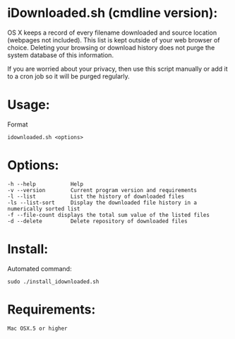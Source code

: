 iDownloaded.sh (cmdline version):
=====
OS X keeps a record of every filename downloaded and source location (webpages not included). This list is kept outside of your web browser of choice. Deleting your browsing or download history does not purge the system database of this information. 

If you are worried about your privacy, then use this script manually or add it to a cron job so it will be purged regularly.

Usage: 
=====
Format

    idownloaded.sh <options>

Options:
=====
    -h --help           Help
    -v --version        Current program version and requirements
    -l --list           List the history of downloaded files
    -ls --list-sort     Display the downloaded file history in a numerically sorted list
    -f --file-count displays the total sum value of the listed files
    -d --delete         Delete repository of downloaded files


Install:
=====
Automated command:

    sudo ./install_idownloaded.sh

Requirements:
=====
    Mac OSX.5 or higher
